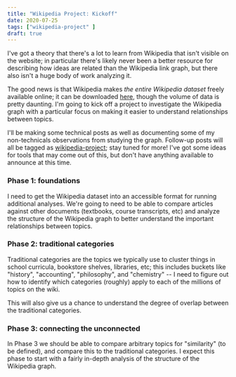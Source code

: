 ```yaml
---
title: "Wikipedia Project: Kickoff"
date: 2020-07-25
tags: ["wikipedia-project" ]
draft: true
---
```


I've got a theory that there's a lot to learn from Wikipedia that isn't visible on the website; in particular there's likely never been a better resource for describing how ideas are related than the Wikipedia link graph, but there also isn't a huge body of work analyzing it.

The good news is that Wikipedia makes *the entire Wikipedia dataset* freely available online; it can be downloaded [here](https://en.wikipedia.org/wiki/Wikipedia:Database_download), though the volume of data is pretty daunting. I'm going to kick off a project to investigate the Wikipedia graph with a particular focus on making it easier to understand relationships between topics. 

I'll be making some technical posts as well as documenting some of my non-technicals observations from studying the graph. Follow-up posts will all be tagged as [wikipedia-project](/tags/wikipedia-project); stay tuned for more! I've got some ideas for tools that may come out of this, but don't have anything available to announce at this time.

### Phase 1: foundations

I need to get the Wikipedia dataset into an accessible format for running additional analyses. We're going to need to be able to compare articles against other documents (textbooks, course transcripts, etc) and analyze the structure of the Wikipedia graph to better understand the important relationships between topics.

### Phase 2: traditional categories

Traditional categories are the topics we typically use to cluster things in school curricula, bookstore shelves, libraries, etc; this includes buckets like "history", "accounting", "philosophy", and "chemistry" -- I need to figure out how to identify which categories (roughly) apply to each of the millions of topics on the wiki.

This will also give us a chance to understand the degree of overlap between the traditional categories.

### Phase 3: connecting the unconnected

In Phase 3 we should be able to compare arbitrary topics for "similarity" (to be defined), and compare this to the traditional categories. I expect this phase to start with a fairly in-depth analysis of the structure of the Wikipedia graph.
